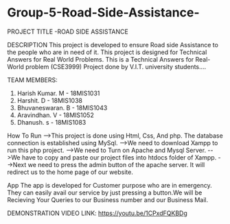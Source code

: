 # Group-5-Road-Side-Assistance-

PROJECT TITLE -ROAD SIDE ASSISTANCE

DESCRIPTION
This project is developed to ensure  Road side Assistance to the people who are in need of it. This project is designed for Technical Answers for Real World Problems. 
This is a Technical Answers for Real-World problem (CSE3999) Project done by V.I.T. university students....


TEAM MEMBERS:
1. Harish Kumar. M - 18MIS1031
2. Harshit. D - 18MIS1038
3. Bhuvaneswaran. B - 18MIS1043
4. Aravindhan. V - 18MIS1052
5. Dhanush. s - 18MIS1083

How To Run
-->This project is done using Html, Css, And php. The database connection is established using MySql.
-->We need to download Xampp to run this php project.
-->We need to Turn on Apache and Mysql Server.
-->We have to copy and paste our project files into htdocs folder of Xampp.
-->Next we need to press the admin button of the apache server. It will redirect us to the home page of our website.

App 
The app is developed for Customer purpose who are in emergency. They can easily avail our service by just pressing a button.We will be Recieving Your  Queries to our Business number and our Business Mail.

DEMONSTRATION VIDEO LINK: https://youtu.be/1CPxdFQKBDg
